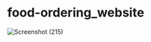 # food-ordering_website
![Screenshot (215)](https://user-images.githubusercontent.com/67970197/130921859-d238c82a-4dd6-49ca-852b-6d675b7ba462.png)
